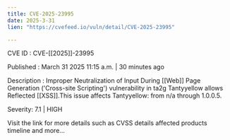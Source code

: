 ```yaml
---
title: CVE-2025-23995
date: 2025-3-31
lien: "https://cvefeed.io/vuln/detail/CVE-2025-23995"

---
```


CVE ID : CVE-[[2025]]-23995
 
Published :  March 31
2025
11:15 a.m. | 30 minutes ago
 
Description : Improper Neutralization of Input During  [[Web]] Page Generation ('Cross-site Scripting') vulnerability in ta2g Tantyyellow allows Reflected  [[XSS]].This issue affects Tantyyellow: from n/a through 1.0.0.5.
 
Severity: 7.1 | HIGH
 
Visit the link for more details
such as CVSS details
affected products
timeline
and more...
